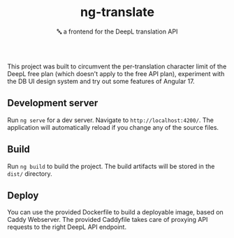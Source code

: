 <h1 align=center>ng-translate</h1>

<p align=center>🔤 a frontend for the DeepL translation API</p>

<br><br>

This project was built to circumvent the per-translation character limit of the DeepL free plan (which doesn't apply to the free API plan), experiment with the DB UI design system and try out some features of Angular 17.

## Development server

Run `ng serve` for a dev server. Navigate to `http://localhost:4200/`. The application will automatically reload if you change any of the source files.

## Build

Run `ng build` to build the project. The build artifacts will be stored in the `dist/` directory.

## Deploy

You can use the provided Dockerfile to build a deployable image, based on Caddy Webserver. The provided Caddyfile takes care of proxying API requests to the right DeepL API endpoint.
